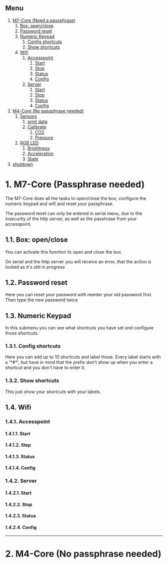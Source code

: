 Menu
---

1) [M7-Core \(Need a passphrase\)](#1-m7-core-passphrase-needed)
    1) [Box: open/close](#11-box-openclose)
    2) [Password reset](#12-password-reset)
    3) [Numeric Keypad](#13-numeric-keypad)
        1) [Config shortcuts](#131-config-shortcuts)
        2) [Show shortcuts](#132-show-shortcuts)
    4) [Wifi](#14-wifi)
        1) [Accesspoint](#141-accesspoint)
            1) [Start](#1411-start)
            2) [Stop](#1412-stop)
            3) [Status](#1413-status)
            4) [Config](#1414-config)
        2) [Server](#142-server)
            1) [Start](#1421-start)
            2) [Stop](#1422-stop)
            3) [Status](#1423-status)
            4) [Config](#1424-config)
2) [M4-Core \(No passphrase needed\)](#2-m4-core-no-passphrase-needed)
    1) [Sensors](#21-sensors)
        1) [print data](#211-print-data)
        2) [Calibrate](#212-callibrate)
            1) [CO2](#2121-co2)
            2) [Pressure](#2122-pressure)
    2) [RGB LED](#22-rgb-led)
        1) [Brightness](#221-brightness)
        2) [Acceleration](#222-acceleration)
        3) [State](#223-state)
3) [shutdown](#-shutdown)

# 1. M7-Core \(Passphrase needed\)
The M7-Core does all the tasks to open/close the box, configure the numeric keypad and wifi and reset your passphrase.

The password reset can only be entered in serial menu, due to the insecurity of the http server, as well as the 
passhrase from your accesspoint.

## 1.1. Box: open/close
You can activate this function to open and close the box.

On serial and the http server you will receive an error, that the action is locked as it's still in progress

## 1.2. Password reset
Here you can reset your password with reenter your old password first. Then type the new password twice

## 1.3. Numeric Keypad
In this submenu you can see what shortcuts you have set and configure those shortcuts.

### 1.3.1. Config shortcuts
Here you can add up to 10 shortcuts and label those. Every label starts with a \'\*\#\*\', but have in mind that the prefix 
don't show up when you enter a shortcut and you don't have to enter it.

### 1.3.2. Show shortcuts
This just show your shortcuts with your labels.

## 1.4. Wifi

### 1.4.1. Accesspoint

#### 1.4.1.1. Start

#### 1.4.1.2. Stop

#### 1.4.1.3. Status

#### 1.4.1.4. Config

### 1.4.2. Server

#### 1.4.2.1. Start

#### 1.4.2.2. Stop

#### 1.4.2.3. Status

#### 1.4.2.4. Config

---
# 2. M4-Core \(No passphrase needed\)
